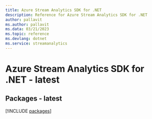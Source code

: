 ```yaml
---
title: Azure Stream Analytics SDK for .NET
description: Reference for Azure Stream Analytics SDK for .NET
author: pallavit
ms.author: pallavit
ms.data: 03/21/2023
ms.topic: reference
ms.devlang: dotnet
ms.service: streamanalytics
---
```

# Azure Stream Analytics SDK for .NET - latest
## Packages - latest
[!INCLUDE [packages](stream-analytics-index.md)]
